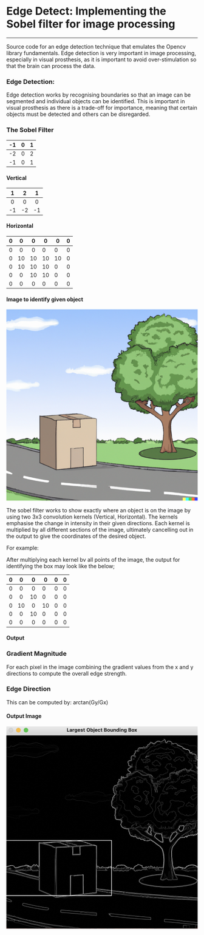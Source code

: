 # Edge Detect: Implementing the Sobel filter for image processing

---

Source code for an edge detection technique that emulates the Opencv library fundamentals. Edge detection is very important in image processing, especially in visual prosthesis, as it is important to avoid over-stimulation so that the brain can process the data. 

### Edge Detection: 

Edge detection works by recognising boundaries so that an image can be segmented and individual objects can be identified. This is important in visual prosthesis as there is a trade-off for importance, meaning that certain objects must be detected and others can be disregarded. 

### The Sobel Filter

| -1  |  0  |  1  |      
|:---:|:---:|:---:|
| -2  |  0  |  2  |
| -1  |  0  |  1  |

#### Vertical


|  1  |  2  |  1  |
|:---:|:---:|:---:|
|  0  |  0  |  0  |
| -1  | -2  | -1  |

#### Horizontal


|  0  |  0  |  0  | 0   | 0   | 0   |
|:---:|:---:|:---:|-----|-----|-----|
|  0  |  0  |  0  | 0   | 0   | 0   |
|  0  | 10  | 10  | 10  | 10  | 0   |
|  0  | 10  | 10  | 10  | 0   | 0   |
|  0  |  0  | 10  | 10  | 0   | 0   |
|  0  |  0  |  0  | 0   | 0   |  0  |

#### Image to identify given object


![plot](Images/cartoon.png)


The sobel filter works to show exactly where an object is on the image by using two 3x3 convolution kernels (Vertical, Horizontal). The kernels emphasise the change in intensity in their given directions. 
Each kernel is multiplied by all different sections of the image, ultimately cancelling out in the output to give the coordinates of the desired object. 

For example: 

After multiplying each kernel bv all points of the image, the output for identifying the box may look like the below; 



|  0  |  0  |  0  | 0   | 0   | 0   |
|:---:|:---:|:---:|-----|-----|-----|
|  0  |  0  |  0  | 0   | 0   | 0   |
|  0  |  0  | 10  | 0   | 0   | 0   |
|  0  | 10  |  0  | 10  | 0   | 0   |
|  0  |  0  | 10  | 0   | 0   | 0   |
|  0  |  0  |  0  | 0   | 0   |  0  |

#### Output

### Gradient Magnitude

For each pixel in the image combining the gradient values from the x and y directions to compute the overall edge strength. 


### Edge Direction 

This can be computed by: arctan(Gy/Gx)

#### Output Image

![plot](Images/output.png)